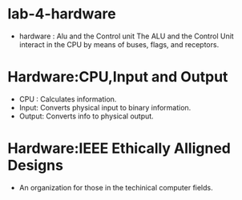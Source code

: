 # lab-4-hardware
* hardware : Alu and the Control unit
The ALU and the Control Unit interact in the CPU by means of buses, flags, and receptors.

# Hardware:CPU,Input and Output
* CPU : Calculates information.
* Input: Converts physical input to binary information.
* Output: Converts info to physical output.
# Hardware:IEEE Ethically Alligned Designs
* An organization for those in the techinical computer fields.
